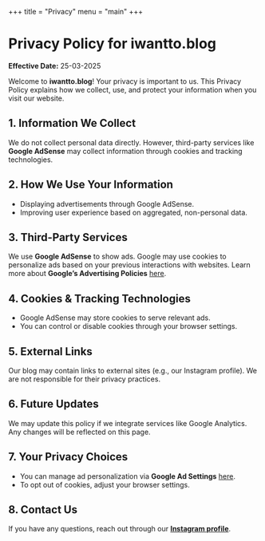 +++
title = "Privacy"
menu = "main"
+++

# Privacy Policy for iwantto.blog

**Effective Date:** 25-03-2025

Welcome to **iwantto.blog**! Your privacy is important to us. This Privacy Policy explains how we collect, use, and protect your information when you visit our website.

## 1. Information We Collect
We do not collect personal data directly. However, third-party services like **Google AdSense** may collect information through cookies and tracking technologies.

## 2. How We Use Your Information
- Displaying advertisements through Google AdSense.
- Improving user experience based on aggregated, non-personal data.

## 3. Third-Party Services
We use **Google AdSense** to show ads. Google may use cookies to personalize ads based on your previous interactions with websites. Learn more about **Google’s Advertising Policies** [here](https://policies.google.com/technologies/ads).

## 4. Cookies & Tracking Technologies
- Google AdSense may store cookies to serve relevant ads.
- You can control or disable cookies through your browser settings.

## 5. External Links
Our blog may contain links to external sites (e.g., our Instagram profile). We are not responsible for their privacy practices.

## 6. Future Updates
We may update this policy if we integrate services like Google Analytics. Any changes will be reflected on this page.

## 7. Your Privacy Choices
- You can manage ad personalization via **Google Ad Settings** [here](https://adssettings.google.com/).
- To opt out of cookies, adjust your browser settings.

## 8. Contact Us
If you have any questions, reach out through our [**Instagram profile**](https://www.instagram.com/stewardrighteous).
